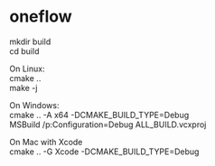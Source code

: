 # oneflow
mkdir build  
cd build  

On Linux:  
cmake ..  
make -j  
  
On Windows:  
cmake .. -A x64 -DCMAKE_BUILD_TYPE=Debug  
MSBuild /p:Configuration=Debug ALL_BUILD.vcxproj  

On Mac with Xcode  
cmake .. -G Xcode -DCMAKE_BUILD_TYPE=Debug  






